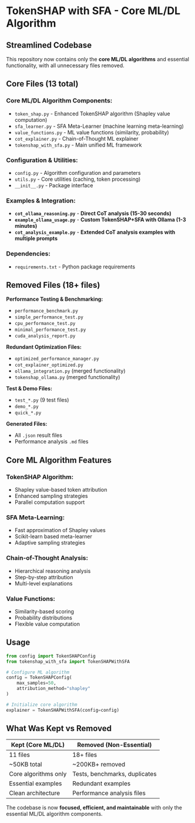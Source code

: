 # TokenSHAP with SFA - Core ML/DL Algorithm

##  Streamlined Codebase

This repository now contains only the **core ML/DL algorithms** and essential functionality, with all unnecessary files removed.

##  Core Files (13 total)

### **Core ML/DL Algorithm Components:**
- `token_shap.py` - Enhanced TokenSHAP algorithm (Shapley value computation)
- `sfa_learner.py` - SFA Meta-Learner (machine learning meta-learning)
- `value_functions.py` - ML value functions (similarity, probability)
- `cot_explainer.py` - Chain-of-Thought ML explainer
- `tokenshap_with_sfa.py` - Main unified ML framework

### **Configuration & Utilities:**
- `config.py` - Algorithm configuration and parameters
- `utils.py` - Core utilities (caching, token processing)
- `__init__.py` - Package interface

### **Examples & Integration:**
- **`cot_ollama_reasoning.py`** - **Direct CoT analysis (15-30 seconds)** 
- **`example_ollama_usage.py`** - **Custom TokenSHAP+SFA with Ollama (1-3 minutes)**   
- **`cot_analysis_example.py`** - **Extended CoT analysis examples with multiple prompts** 

### **Dependencies:**
- `requirements.txt` - Python package requirements

##  Removed Files (18+ files)

**Performance Testing & Benchmarking:**
- `performance_benchmark.py`
- `simple_performance_test.py`
- `cpu_performance_test.py`
- `minimal_performance_test.py`
- `cuda_analysis_report.py`

**Redundant Optimization Files:**
- `optimized_performance_manager.py`
- `cot_explainer_optimized.py`
- `ollama_integration.py` (merged functionality)
- `tokenshap_ollama.py` (merged functionality)

**Test & Demo Files:**
- `test_*.py` (9 test files)
- `demo_*.py` 
- `quick_*.py`

**Generated Files:**
- All `.json` result files
- Performance analysis `.md` files

##  Core ML Algorithm Features

### **TokenSHAP Algorithm:**
- Shapley value-based token attribution
- Enhanced sampling strategies
- Parallel computation support

### **SFA Meta-Learning:**
- Fast approximation of Shapley values
- Scikit-learn based meta-learner
- Adaptive sampling strategies

### **Chain-of-Thought Analysis:**
- Hierarchical reasoning analysis
- Step-by-step attribution
- Multi-level explanations

### **Value Functions:**
- Similarity-based scoring
- Probability distributions
- Flexible value computation

##  Usage

```python
from config import TokenSHAPConfig
from tokenshap_with_sfa import TokenSHAPWithSFA

# Configure ML algorithm
config = TokenSHAPConfig(
    max_samples=50,
    attribution_method="shapley"
)

# Initialize core algorithm
explainer = TokenSHAPWithSFA(config=config)
```

##  What Was Kept vs Removed

| **Kept (Core ML/DL)** | **Removed (Non-Essential)** |
|------------------------|------------------------------|
| 11 files | 18+ files |
| ~50KB total | ~200KB+ removed |
| Core algorithms only | Tests, benchmarks, duplicates |
| Essential examples | Redundant examples |
| Clean architecture | Performance analysis files |

The codebase is now **focused, efficient, and maintainable** with only the essential ML/DL algorithm components.